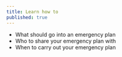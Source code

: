 ```yaml
---
title: Learn how to
published: true
---
```

- What should go into an emergency plan
- Who to share your emergency plan with
- When to carry out your emergency plan
